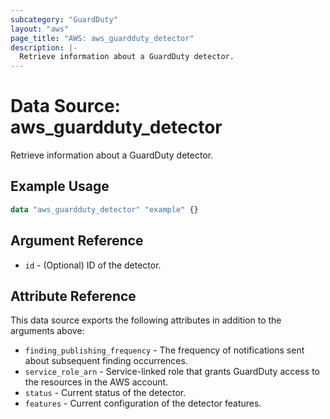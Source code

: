 ```yaml
---
subcategory: "GuardDuty"
layout: "aws"
page_title: "AWS: aws_guardduty_detector"
description: |-
  Retrieve information about a GuardDuty detector.
---
```


# Data Source: aws_guardduty_detector

Retrieve information about a GuardDuty detector.

## Example Usage

```terraform
data "aws_guardduty_detector" "example" {}
```

## Argument Reference

* `id` - (Optional) ID of the detector.

## Attribute Reference

This data source exports the following attributes in addition to the arguments above:

* `finding_publishing_frequency` - The frequency of notifications sent about subsequent finding occurrences.
* `service_role_arn` - Service-linked role that grants GuardDuty access to the resources in the AWS account.
* `status` - Current status of the detector.
* `features` - Current configuration of the detector features.
